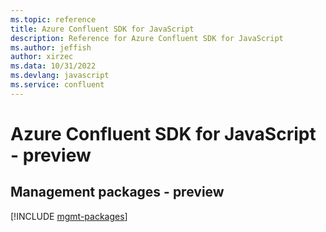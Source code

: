 ```yaml
---
ms.topic: reference
title: Azure Confluent SDK for JavaScript
description: Reference for Azure Confluent SDK for JavaScript
ms.author: jeffish
author: xirzec
ms.data: 10/31/2022
ms.devlang: javascript
ms.service: confluent
---
```

# Azure Confluent SDK for JavaScript - preview

## Management packages - preview
[!INCLUDE [mgmt-packages](confluent-mgmt-index.md)]
